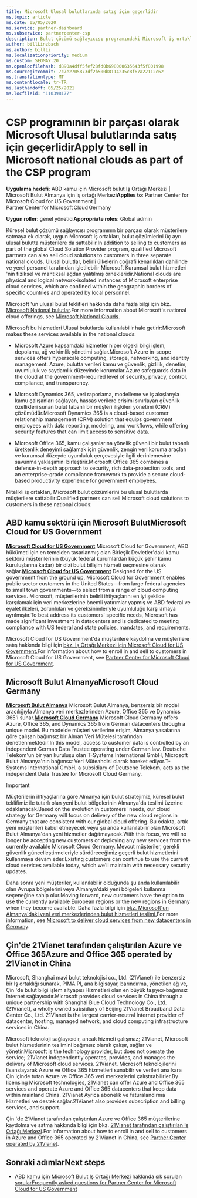 ```yaml
---
title: Microsoft Ulusal bulutlarında satış için geçerlidir
ms.topic: article
ms.date: 05/05/2020
ms.service: partner-dashboard
ms.subservice: partnercenter-csp
description: Bulut çözümü sağlayıcısı programındaki Microsoft iş ortaklarının desteklenen Ulusal bulutlara kayıtlı müşterilere nasıl satıtabilecekleri hakkında bilgi edinin.
author: billLinzbach
ms.author: billLi
ms.localizationpriority: medium
ms.custom: SEOMAY.20
ms.openlocfilehash: d890a4dff5fef28fd0b698000635643f5f801998
ms.sourcegitcommit: 7c7e2705873df2b500b8114235c8f67a22112c62
ms.translationtype: MT
ms.contentlocale: tr-TR
ms.lasthandoff: 05/25/2021
ms.locfileid: "110398177"
---
```

# <a name="apply-to-sell-in-microsoft-national-clouds-as-part-of-the-csp-program"></a><span data-ttu-id="ab95a-103">CSP programının bir parçası olarak Microsoft Ulusal bulutlarında satış için geçerlidir</span><span class="sxs-lookup"><span data-stu-id="ab95a-103">Apply to sell in Microsoft national clouds as part of the CSP program</span></span>

<span data-ttu-id="ab95a-104">**Uygulama hedefi**: ABD kamu için Microsoft bulut Iş Ortağı Merkezi | Microsoft Bulut Almanya için iş ortağı Merkezi</span><span class="sxs-lookup"><span data-stu-id="ab95a-104">**Applies to**: Partner Center for Microsoft Cloud for US Government | Partner Center for Microsoft Cloud Germany</span></span>

<span data-ttu-id="ab95a-105">**Uygun roller**: genel yönetici</span><span class="sxs-lookup"><span data-stu-id="ab95a-105">**Appropriate roles**: Global admin</span></span>

<span data-ttu-id="ab95a-106">Küresel bulut çözümü sağlayıcısı programının bir parçası olarak müşterilere satmaya ek olarak, uygun Microsoft iş ortakları, bulut çözümlerini üç ayrı ulusal bulutta müşterilere da sattabilir.</span><span class="sxs-lookup"><span data-stu-id="ab95a-106">In addition to selling to customers as part of the global Cloud Solution Provider program, qualified Microsoft partners can also sell cloud solutions to customers in three separate national clouds.</span></span> <span data-ttu-id="ab95a-107">Ulusal bulutlar, belirli ülkelerin coğrafi kenarlıkları dahilinde ve yerel personel tarafından işletilebilir Microsoft Kurumsal bulut hizmetleri 'nin fiziksel ve mantıksal ağdan yalıtılmış örnekleridir.</span><span class="sxs-lookup"><span data-stu-id="ab95a-107">National clouds are physical and logical network-isolated instances of Microsoft enterprise cloud services, which are confined within the geographic borders of specific countries and operated by local personnel.</span></span>

<span data-ttu-id="ab95a-108">Microsoft 'un ulusal bulut teklifleri hakkında daha fazla bilgi için bkz. [Microsoft National bulutlar](https://www.microsoft.com/trustcenter/cloudservices/nationalcloud).</span><span class="sxs-lookup"><span data-stu-id="ab95a-108">For more information about Microsoft's national cloud offerings, see [Microsoft National Clouds](https://www.microsoft.com/trustcenter/cloudservices/nationalcloud).</span></span>

<span data-ttu-id="ab95a-109">Microsoft bu hizmetleri Ulusal bulutlarda kullanılabilir hale getirir:</span><span class="sxs-lookup"><span data-stu-id="ab95a-109">Microsoft makes these services available in the national clouds:</span></span>

-   <span data-ttu-id="ab95a-110">Microsoft Azure kapsamdaki hizmetler hiper ölçekli bilgi işlem, depolama, ağ ve kimlik yönetimi sağlar.</span><span class="sxs-lookup"><span data-stu-id="ab95a-110">Microsoft Azure in-scope services offers hyperscale computing, storage, networking, and identity management.</span></span> <span data-ttu-id="ab95a-111">Azure, bulutta verileri kamu ve güvenlik, gizlilik, denetim, uyumluluk ve saydamlık düzeyinde korumalar.</span><span class="sxs-lookup"><span data-stu-id="ab95a-111">Azure safeguards data in the cloud at the government-required level of security, privacy, control, compliance, and transparency.</span></span>

-   <span data-ttu-id="ab95a-112">Microsoft Dynamics 365, veri raporlama, modelleme ve iş akışlarıyla kamu çalışanları sağlayan, hassas verilere erişimi sınırlayan güvenlik özellikleri sunan bulut tabanlı bir müşteri ilişkileri yönetimi (CRM) çözümüdür.</span><span class="sxs-lookup"><span data-stu-id="ab95a-112">Microsoft Dynamics 365 is a cloud-based customer relationship management (CRM) solution that equips government employees with data reporting, modeling, and workflows, while offering security features that can limit access to sensitive data.</span></span>

-   <span data-ttu-id="ab95a-113">Microsoft Office 365, kamu çalışanlarına yönelik güvenli bir bulut tabanlı üretkenlik deneyimi sağlamak için güvenlik, zengin veri koruma araçları ve kurumsal düzeyde uyumluluk çerçevesiyle ilgili derinlemesine savunma yaklaşımını birleştirir.</span><span class="sxs-lookup"><span data-stu-id="ab95a-113">Microsoft Office 365 combines a defense-in-depth approach to security, rich data-protection tools, and an enterprise-grade compliance framework to provide a secure cloud-based productivity experience for government employees.</span></span>

<span data-ttu-id="ab95a-114">Nitelikli iş ortakları, Microsoft bulut çözümlerini bu ulusal bulutlarda müşterilere sattabilir:</span><span class="sxs-lookup"><span data-stu-id="ab95a-114">Qualified partners can sell Microsoft cloud solutions to customers in these national clouds:</span></span>

## <a name="microsoft-cloud-for-us-government"></a><span data-ttu-id="ab95a-115">ABD kamu sektörü için Microsoft Bulut</span><span class="sxs-lookup"><span data-stu-id="ab95a-115">Microsoft Cloud for US Government</span></span>

<span data-ttu-id="ab95a-116">[**Microsoft Cloud for US Government**](https://www.microsoft.com/trustcenter/cloudservices/nationalcloud#Microsoft_Cloud_for_US) Microsoft Cloud for Government, ABD hükümeti için en temelden tasarlanmış olan Birleşik Devletler'daki kamu sektörü müşterilerinin (büyük federal kurumlardan küçük şehir kamu kuruluşlarına kadar) bir dizi bulut bilişim hizmeti seçmesine olanak sağlar.</span><span class="sxs-lookup"><span data-stu-id="ab95a-116">[**Microsoft Cloud for US Government**](https://www.microsoft.com/trustcenter/cloudservices/nationalcloud#Microsoft_Cloud_for_US) Designed for the US government from the ground up, Microsoft Cloud for Government enables public sector customers in the United States—from large federal agencies to small town governments—to select from a range of cloud computing services.</span></span> <span data-ttu-id="ab95a-117">Microsoft, müşterilerinin belirli ihtiyaçlarını en iyi şekilde karşılamak için veri merkezlerine önemli yatırımlar yapmış ve ABD federal ve eyalet ilkeleri, zorunluları ve gereksinimleriyle uyumluluğu karşılamaya ayrılmıştır.</span><span class="sxs-lookup"><span data-stu-id="ab95a-117">To best address its customers' specific needs, Microsoft has made significant investment in datacenters and is dedicated to meeting compliance with US federal and state policies, mandates, and requirements.</span></span> 

<span data-ttu-id="ab95a-118">Microsoft Cloud for US Government'da müşterilere kaydolma ve müşterilere satış hakkında bilgi için [bkz. İş Ortağı Merkezi için Microsoft Cloud for US Government.](partner-center-for-microsoft-us-govt-cloud.md)</span><span class="sxs-lookup"><span data-stu-id="ab95a-118">For information about how to enroll in and sell to customers in Microsoft Cloud for US Government, see [Partner Center for Microsoft Cloud for US Government](partner-center-for-microsoft-us-govt-cloud.md).</span></span>

## <a name="microsoft-cloud-germany"></a><span data-ttu-id="ab95a-119">Microsoft Bulut Almanya</span><span class="sxs-lookup"><span data-stu-id="ab95a-119">Microsoft Cloud Germany</span></span>

<span data-ttu-id="ab95a-120">[**Microsoft Bulut Almanya**](https://www.microsoft.com/trustcenter/cloudservices/nationalcloud#Microsoft_Cloud_Germany) Microsoft Bulut Almanya, benzersiz bir model aracılığıyla Almanya veri merkezlerinden Azure, Office 365 ve Dynamics 365'i sunar.</span><span class="sxs-lookup"><span data-stu-id="ab95a-120">[**Microsoft Cloud Germany**](https://www.microsoft.com/trustcenter/cloudservices/nationalcloud#Microsoft_Cloud_Germany) Microsoft Cloud Germany offers Azure, Office 365, and Dynamics 365 from German datacenters through a unique model.</span></span> <span data-ttu-id="ab95a-121">Bu modelde müşteri verilerine erişim, Almanya yasalarına göre çalışan bağımsız bir Alman Veri Mütelesi tarafından denetlenmektedir.</span><span class="sxs-lookup"><span data-stu-id="ab95a-121">In this model, access to customer data is controlled by an independent German Data Trustee operating under German law.</span></span> <span data-ttu-id="ab95a-122">Deutsche Telekom'un bir yan kuruluşu olan T-Systems International GmbH, Microsoft Bulut Almanya'nın bağımsız Veri Müteahdisi olarak hareket ediyor.</span><span class="sxs-lookup"><span data-stu-id="ab95a-122">T-Systems International GmbH, a subsidiary of Deutsche Telekom, acts as the independent Data Trustee for Microsoft Cloud Germany.</span></span>

> [!IMPORTANT]  
> <span data-ttu-id="ab95a-123">Müşterilerin ihtiyaçlarına göre Almanya için bulut stratejimiz, küresel bulut teklifimiz ile tutarlı olan yeni bulut bölgelerinin Almanya'da teslimi üzerine odaklanacak.</span><span class="sxs-lookup"><span data-stu-id="ab95a-123">Based on the evolution in customers' needs, our cloud strategy for Germany will focus on delivery of the new cloud regions in Germany that are consistent with our global cloud offering.</span></span> <span data-ttu-id="ab95a-124">Bu odakta, artık yeni müşterileri kabul etmeyecek veya şu anda kullanılabilir olan Microsoft Bulut Almanya'dan yeni hizmetler dağıtmayacak.</span><span class="sxs-lookup"><span data-stu-id="ab95a-124">With this focus, we will no longer be accepting new customers or deploying any new services from the currently available Microsoft Cloud Germany.</span></span> <span data-ttu-id="ab95a-125">Mevcut müşteriler, gerekli güvenlik güncelleştirmeleriyle sürdüreceğimiz geçerli bulut hizmetlerini kullanmaya devam eder.</span><span class="sxs-lookup"><span data-stu-id="ab95a-125">Existing customers can continue to use the current cloud services available today, which we'll maintain with necessary security updates.</span></span>
>  
> <span data-ttu-id="ab95a-126">Daha sonra yeni müşteriler, kullanılabilir olduğunda şu anda kullanılabilir olan Avrupa bölgelerini veya Almanya'daki yeni bölgeleri kullanma seçeneğine sahip olur.</span><span class="sxs-lookup"><span data-stu-id="ab95a-126">Moving forward, new customers have the option to use the currently available European regions or the new regions in Germany when they become available.</span></span> <span data-ttu-id="ab95a-127">Daha fazla bilgi için [bkz. Microsoft'un Almanya'daki yeni veri merkezlerinden bulut hizmetleri teslimi.](https://news.microsoft.com/europe/2018/08/31/microsoft-to-deliver-cloud-services-from-new-datacentres-in-germany-in-2019-to-meet-evolving-customer-needs/)</span><span class="sxs-lookup"><span data-stu-id="ab95a-127">For more information, see [Microsoft to deliver cloud services from new datacenters in Germany](https://news.microsoft.com/europe/2018/08/31/microsoft-to-deliver-cloud-services-from-new-datacentres-in-germany-in-2019-to-meet-evolving-customer-needs/).</span></span>

    
## <a name="azure-and-office-365-operated-by-21vianet-in-china"></a><span data-ttu-id="ab95a-128">Çin'de 21Vianet tarafından çalıştırılan Azure ve Office 365</span><span class="sxs-lookup"><span data-stu-id="ab95a-128">Azure and Office 365 operated by 21Vianet in China</span></span>

<span data-ttu-id="ab95a-129">Microsoft, Shanghai mavi bulut teknolojisi co., Ltd. (21Vianet) ile benzersiz bir Iş ortaklığı sunarak, PIMA PI, ana bilgisayar, barındırma, yönetilen ağ ve, Çin 'de bulut bilgi işlem altyapısı Hizmetleri olan en büyük taşıyıcı-bağımsız Internet sağlayıcıdır.</span><span class="sxs-lookup"><span data-stu-id="ab95a-129">Microsoft provides cloud services in China through a unique partnership with Shanghai Blue Cloud Technology Co., Ltd. (21Vianet), a wholly owned subsidiary of Beijing 21Vianet Broadband Data Center Co., Ltd. 21Vianet is the largest carrier-neutral Internet provider of datacenter, hosting, managed network, and cloud computing infrastructure services in China.</span></span> 

<span data-ttu-id="ab95a-130">Microsoft teknoloji sağlayıcıdır, ancak hizmeti çalışmaz; 21Vianet, Microsoft bulut hizmetlerinin teslimini bağımsız olarak çalışır, sağlar ve yönetir.</span><span class="sxs-lookup"><span data-stu-id="ab95a-130">Microsoft is the technology provider, but does not operate the service; 21Vianet independently operates, provides, and manages the delivery of Microsoft cloud services.</span></span> <span data-ttu-id="ab95a-131">21Vianet, Microsoft teknolojilerini lisanslayarak Azure ve Office 365 hizmetleri sunabilir ve verileri ana kara Çin içinde tutan Azure ve Office 365 veri merkezlerini çalıştırabilirler.</span><span class="sxs-lookup"><span data-stu-id="ab95a-131">By licensing Microsoft technologies, 21Vianet can offer Azure and Office 365 services and operate Azure and Office 365 datacenters that keep data within mainland China.</span></span> <span data-ttu-id="ab95a-132">21Vianet Ayrıca abonelik ve faturalandırma Hizmetleri ve destek sağlar.</span><span class="sxs-lookup"><span data-stu-id="ab95a-132">21Vianet also provides subscription and billing services, and support.</span></span>

<span data-ttu-id="ab95a-133">Çin 'de 21Vianet tarafından çalıştırılan Azure ve Office 365 müşterilerine kaydolma ve satma hakkında bilgi için bkz. [21Vianet tarafından çalıştırılan Iş Ortağı Merkezi](https://www.21vbluecloud.com/partner-china/welcome/).</span><span class="sxs-lookup"><span data-stu-id="ab95a-133">For information about how to enroll in and sell to customers in Azure and Office 365 operated by 21Vianet in China, see [Partner Center operated by 21Vianet](https://www.21vbluecloud.com/partner-china/welcome/).</span></span>

## <a name="next-steps"></a><span data-ttu-id="ab95a-134">Sonraki adımlar</span><span class="sxs-lookup"><span data-stu-id="ab95a-134">Next steps</span></span>

- [<span data-ttu-id="ab95a-135">ABD kamu için Microsoft Bulut Iş Ortağı Merkezi hakkında sık sorulan sorular</span><span class="sxs-lookup"><span data-stu-id="ab95a-135">Frequently asked questions for Partner Center for Microsoft Cloud for US Government</span></span>](faq-for-us-govt-cloud.md)
